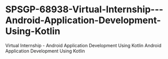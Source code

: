 # SPSGP-68938-Virtual-Internship---Android-Application-Development-Using-Kotlin
Virtual Internship - Android Application Development Using Kotlin
Android Application Development Using Kotlin
